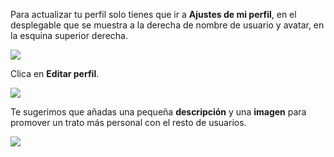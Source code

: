 Para actualizar tu perfil solo tienes que ir a **Ajustes de mi perfil**, en el desplegable que se muestra a la derecha de nombre de usuario y avatar, en la esquina superior derecha.

![](https://catedu.gitbooks.io/faq-aularagon/contenthttps://catedu.gitbooks.io/faq-aularagon/content/assets/seleccion-perfil.png)   

Clica en **Editar perfil**.

![](https://catedu.gitbooks.io/faq-aularagon/contenthttps://catedu.gitbooks.io/faq-aularagon/content/assets/acceso-edicion-perfil.png)

Te sugerimos que añadas una pequeña **descripción** y una **imagen** para promover un trato más personal con el resto de usuarios.

![](https://catedu.gitbooks.io/faq-aularagon/contenthttps://catedu.gitbooks.io/faq-aularagon/content/assets/avatar.png)

